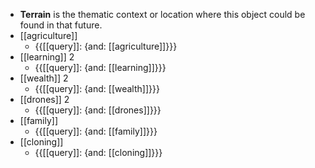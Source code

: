- **Terrain** is the thematic context or location where this object could be found in that future.
- [[agriculture]]
    - {{[[query]]: {and: [[agriculture]]}}}
- [[learning]] 2
    - {{[[query]]: {and: [[learning]]}}}
- [[wealth]] 2
    - {{[[query]]: {and: [[wealth]]}}}
- [[drones]] 2
    - {{[[query]]: {and: [[drones]]}}}
- [[family]]
    - {{[[query]]: {and: [[family]]}}}
- [[cloning]]
    - {{[[query]]: {and: [[cloning]]}}}
